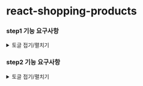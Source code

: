 # react-shopping-products

### step1 기능 요구사항

<details>
<summary>토글 접기/펼치기</summary>
<div markdown="1">

- UI

  - [x] Header
    - [x] ShopButton
    - [x] CartButton
  - [x] Product
    - [x] ProductHeader
    - [x] Dropdown
    - [x] ProductList
    - [x] ProductItem
    - [x] CartActionButton(담기 / 빼기)
  - [x] LoadingSpinner : 로딩 상태 UI(스피너)
  - [x] ToastNotification : 에러 발생 UI(toastUI)

- 기능

  - [x] /products API를 MSW로 모킹한다.

    - [x] 상품 목록 데이터를 가져오기
    - [x] 다양한 응답 데이터(성공, 실패, 빈 데이터 등)를 대응한다.
      - 400 Bad Request
      - 404 Not Found
      - 500 Internal Server Error

  - [x] 상품 목록을 무한스크롤로 구현한다.
    - 처음 불러오는 갯수는 20개이다.
    - 이후 추가로 4개씩 불러온다.
  - [x] 상품을 카테고리별로 필터링한다.
    - fashion
    - beverage
    - electronics
    - kitchen
    - fitness
    - books
  - [x] 상품을 가격 순으로 정렬한다.
    - 낮은 가격 순 (asc)
    - 높은 가격 순 (desc)
  - [x] 장바구니에 상품 담기

    - [x] 장바구니에 담긴 아이템 종류의 갯수로 숫자를 표시한다.

    - [x] 장바구니에 상품 빼기

- Test

</div>
</details>

### step2 기능 요구사항

<details>

<summary>토글 접기/펼치기</summary>
<div markdown="1">

- UI
  - [ ] 장바구니에 담긴 상품 수량 조절
    - 수량이 0이 되면 담기 버튼으로 변경되어야 함
  - 장바구니 모달
    - [ ] 장바구니 목록 표시
    - [ ] 장바구니 수량 조절
    - [ ] 장바구니 상품 삭제
    - [ ] 장바구니 총 결제 금액 표시
- [ ] 비동기 처리 로직을 react query를 사용해 리팩터링하기
- 테스트

</div>
</details>
